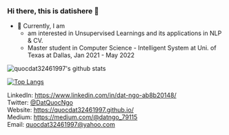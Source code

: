 ### Hi there, this is datishere 👋

- 🔭 Currently, I am
  * am interested in Unsupervised Learnings and its applications in NLP & CV.
  * Master student in Computer Science - Intelligent System at Uni. of Texas at Dallas, Jan 2021 - May 2022
 
![quocdat32461997's github stats](https://github-readme-stats.vercel.app/api?username=quocdat32461997&show_icons=true&theme=radical&count_private=true)

[![Top Langs](https://github-readme-stats.vercel.app/api/top-langs/?username=quocdat32461997)](https://github.com/anuraghazra/github-readme-stats)

LinkedIn: https://www.linkedin.com/in/dat-ngo-ab8b20148/ \
Twitter: [@DatQuocNgo](https://twitter.com/DatQuocNgo) \
Website: https://quocdat32461997.github.io/ \
Medium: https://medium.com/@datngo_79115 \
Email: quocdat32461997@yahoo.com
